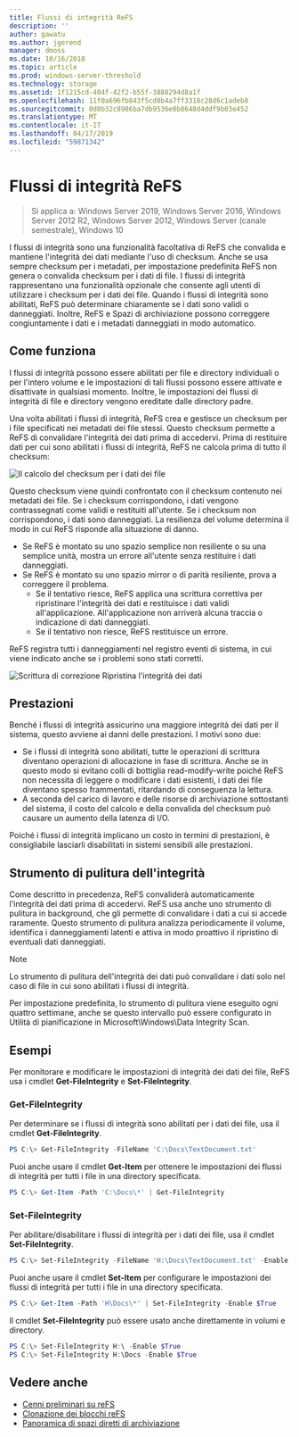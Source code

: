 ```yaml
---
title: Flussi di integrità ReFS
description: ''
author: gawatu
ms.author: jgerend
manager: dmoss
ms.date: 10/16/2018
ms.topic: article
ms.prod: windows-server-threshold
ms.technology: storage
ms.assetid: 1f1215cd-404f-42f2-b55f-3888294d8a1f
ms.openlocfilehash: 11f0a696fb843f5cd8b4a7ff3318c28d6c1adeb8
ms.sourcegitcommit: 0d0b32c8986ba7db9536e0b8648d4ddf9b03e452
ms.translationtype: MT
ms.contentlocale: it-IT
ms.lasthandoff: 04/17/2019
ms.locfileid: "59871342"
---
```

# <a name="refs-integrity-streams"></a>Flussi di integrità ReFS
>Si applica a: Windows Server 2019, Windows Server 2016, Windows Server 2012 R2, Windows Server 2012, Windows Server (canale semestrale), Windows 10

I flussi di integrità sono una funzionalità facoltativa di ReFS che convalida e mantiene l'integrità dei dati mediante l'uso di checksum. Anche se usa sempre checksum per i metadati, per impostazione predefinita ReFS non genera o convalida checksum per i dati di file. I flussi di integrità rappresentano una funzionalità opzionale che consente agli utenti di utilizzare i checksum per i dati dei file. Quando i flussi di integrità sono abilitati, ReFS può determinare chiaramente se i dati sono validi o danneggiati. Inoltre, ReFS e Spazi di archiviazione possono correggere congiuntamente i dati e i metadati danneggiati in modo automatico.

## <a name="how-it-works"></a>Come funziona 

I flussi di integrità possono essere abilitati per file e directory individuali o per l'intero volume e le impostazioni di tali flussi possono essere attivate e disattivate in qualsiasi momento. Inoltre, le impostazioni dei flussi di integrità di file e directory vengono ereditate dalle directory padre. 

Una volta abilitati i flussi di integrità, ReFS crea e gestisce un checksum per i file specificati nei metadati dei file stessi. Questo checksum permette a ReFS di convalidare l'integrità dei dati prima di accedervi. Prima di restituire dati per cui sono abilitati i flussi di integrità, ReFS ne calcola prima di tutto il checksum:

![Il calcolo del checksum per i dati dei file](media/compute-checksum.gif)

Questo checksum viene quindi confrontato con il checksum contenuto nei metadati dei file. Se i checksum corrispondono, i dati vengono contrassegnati come validi e restituiti all'utente. Se i checksum non corrispondono, i dati sono danneggiati. La resilienza del volume determina il modo in cui ReFS risponde alla situazione di danno.

- Se ReFS è montato su uno spazio semplice non resiliente o su una semplice unità, mostra un errore all'utente senza restituire i dati danneggiati. 
- Se ReFS è montato su uno spazio mirror o di parità resiliente, prova a correggere il problema. 
    - Se il tentativo riesce, ReFS applica una scrittura correttiva per ripristinare l'integrità dei dati e restituisce i dati validi all'applicazione. All'applicazione non arriverà alcuna traccia o indicazione di dati danneggiati.
    - Se il tentativo non riesce, ReFS restituisce un errore. 

ReFS registra tutti i danneggiamenti nel registro eventi di sistema, in cui viene indicato anche se i problemi sono stati corretti. 

![Scrittura di correzione Ripristina l'integrità dei dati](media/corrective-write.gif)

## <a name="performance"></a>Prestazioni 

Benché i flussi di integrità assicurino una maggiore integrità dei dati per il sistema, questo avviene ai danni delle prestazioni. I motivi sono due:
- Se i flussi di integrità sono abilitati, tutte le operazioni di scrittura diventano operazioni di allocazione in fase di scrittura. Anche se in questo modo si evitano colli di bottiglia read-modify-write poiché ReFS non necessita di leggere o modificare i dati esistenti, i dati dei file diventano spesso frammentati, ritardando di conseguenza la lettura. 
- A seconda del carico di lavoro e delle risorse di archiviazione sottostanti del sistema, il costo del calcolo e della convalida del checksum può causare un aumento della latenza di I/O. 

Poiché i flussi di integrità implicano un costo in termini di prestazioni, è consigliabile lasciarli disabilitati in sistemi sensibili alle prestazioni. 

## <a name="integrity-scrubber"></a>Strumento di pulitura dell'integrità

Come descritto in precedenza, ReFS convaliderà automaticamente l'integrità dei dati prima di accedervi. ReFS usa anche uno strumento di pulitura in background, che gli permette di convalidare i dati a cui si accede raramente. Questo strumento di pulitura analizza periodicamente il volume, identifica i danneggiamenti latenti e attiva in modo proattivo il ripristino di eventuali dati danneggiati.

  >[!NOTE]
  >Lo strumento di pulitura dell'integrità dei dati può convalidare i dati solo nel caso di file in cui sono abilitati i flussi di integrità.

Per impostazione predefinita, lo strumento di pulitura viene eseguito ogni quattro settimane, anche se questo intervallo può essere configurato in Utilità di pianificazione in Microsoft\Windows\Data Integrity Scan. 

## <a name="examples"></a>Esempi
Per monitorare e modificare le impostazioni di integrità dei dati dei file, ReFS usa i cmdlet **Get-FileIntegrity** e **Set-FileIntegrity**.

### <a name="get-fileintegrity"></a>Get-FileIntegrity
Per determinare se i flussi di integrità sono abilitati per i dati dei file, usa il cmdlet **Get-FileIntegrity**. 

```PowerShell
PS C:\> Get-FileIntegrity -FileName 'C:\Docs\TextDocument.txt'
```

Puoi anche usare il cmdlet **Get-Item** per ottenere le impostazioni dei flussi di integrità per tutti i file in una directory specificata. 

```PowerShell
PS C:\> Get-Item -Path 'C:\Docs\*' | Get-FileIntegrity
```

### <a name="set-fileintegrity"></a>Set-FileIntegrity
Per abilitare/disabilitare i flussi di integrità per i dati dei file, usa il cmdlet **Set-FileIntegrity**. 

```PowerShell
PS C:\> Set-FileIntegrity -FileName 'H:\Docs\TextDocument.txt' -Enable $True
```

Puoi anche usare il cmdlet **Set-Item** per configurare le impostazioni dei flussi di integrità per tutti i file in una directory specificata. 

```PowerShell
PS C:\> Get-Item -Path 'H\Docs\*' | Set-FileIntegrity -Enable $True 
```

Il cmdlet **Set-FileIntegrity** può essere usato anche direttamente in volumi e directory. 

```PowerShell
PS C:\> Set-FileIntegrity H:\ -Enable $True
PS C:\> Set-FileIntegrity H:\Docs -Enable $True
```

## <a name="see-also"></a>Vedere anche

-   [Cenni preliminari su reFS](refs-overview.md)
-   [Clonazione dei blocchi reFS](block-cloning.md)
-   [Panoramica di spazi diretti di archiviazione](../storage-spaces/storage-spaces-direct-overview.md)
